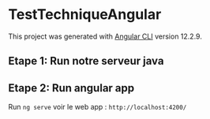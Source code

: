 # TestTechniqueAngular

This project was generated with [Angular CLI](https://github.com/angular/angular-cli) version 12.2.9.

## Etape 1: Run notre serveur java

## Etape 2: Run angular app
Run `ng serve`
voir le web app : `http://localhost:4200/`



